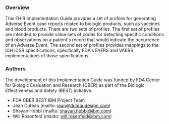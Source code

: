 ### Overview

This FHIR Implementation Guide provides a set of profiles for generating Adverse Event case reports related to biologic products, such as vaccines and blood products.  There are two sets of profiles.  The first set of profiles are intended to provide value sets of codes for detecting specific conditions and observations on a patient's record that would indicate the occurrence of an Adverse Event.  The second set of profiles provides mappings to the ICH ICSR specifications, specifically FDA's FAERS and VAERS implementations of those specifications.

### Authors

The development of this Implementation Guide was funded by FDA Center for Biologic Evaluation and Research (CBER) as part of the Biologic Effectiveness and Safety (BEST) initiative.

* FDA CBER BEST IBM Project Team
* Jean Duteau (mailto: jean@duteaudesign.com)
* Shayan Hobbi (mailto: shayan.hobbi@ibm.com)
* Will Rosenfeld (mailto: will.rosenfeld@ibm.com)